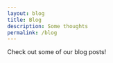 ```yaml
---
layout: blog
title: Blog
description: Some thoughts
permalink: /blog
---
```


Check out some of our blog posts!